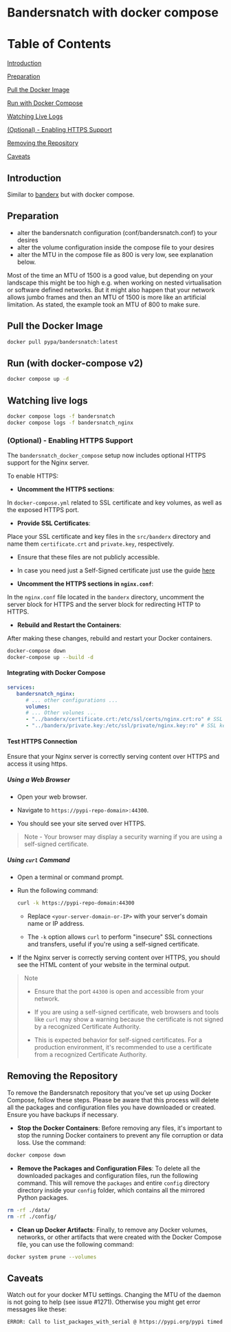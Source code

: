 # Bandersnatch with docker compose

# Table of Contents

[Introduction](#introduction)

[Preparation](#preparation)

[Pull the Docker Image](#pull-the-docker-image)

[Run with Docker Compose](#run-with-docker-compose-v2)

[Watching Live Logs](#watching-live-logs)

[(Optional) - Enabling HTTPS Support](#optional---enabling-https-support)

[Removing the Repository](#removing-the-repository)

[Caveats](#caveats)

## Introduction

Similar to [banderx](https://github.com/pypa/bandersnatch/tree/main/src/banderx) but with docker compose.

## Preparation

- alter the bandersnatch configuration (conf/bandersnatch.conf) to your desires
- alter the volume configuration inside the compose file to your desires
- alter the MTU in the compose file as 800 is very low, see explanation below.

Most of the time an MTU of 1500 is a good value, but depending on your landscape
this might be too high e.g. when working on nested virtualisation or software
defined networks. But it might also happen that your network allows jumbo frames
and then an MTU of 1500 is more like an artificial limitation. As stated, the
example took an MTU of 800 to make sure.

## Pull the Docker Image

```bash
docker pull pypa/bandersnatch:latest
```

## Run (with docker-compose v2)

```bash
docker compose up -d
```

## Watching live logs

```bash
docker compose logs -f bandersnatch
docker compose logs -f bandersnatch_nginx
```

### (Optional) - Enabling HTTPS Support

The `bandersnatch_docker_compose` setup now includes optional HTTPS support for the Nginx server.

To enable HTTPS:

- **Uncomment the HTTPS sections**:

In `docker-compose.yml` related to SSL certificate and key volumes, as well as the exposed HTTPS port.

- **Provide SSL Certificates**:

Place your SSL certificate and key files in the `src/banderx` directory and name them `certificate.crt` and `private.key`, respectively.

- Ensure that these files are not publicly accessible.

- In case you need just a Self-Signed certificate just use the guide [here](https://github.com/pypa/bandersnatch/blob/main/src/banderx/README.md)

- **Uncomment the HTTPS sections in `nginx.conf`**:

In the `nginx.conf` file located in the `banderx` directory, uncomment the server block for HTTPS and the server block for redirecting HTTP to HTTPS.

- **Rebuild and Restart the Containers**:

After making these changes, rebuild and restart your Docker containers.

```bash
docker-compose down
docker-compose up --build -d
```

#### Integrating with Docker Compose

```yaml
services:
   bandersnatch_nginx:
      # ... other configurations ...
      volumes:
      # ... Other volunes ...
      - "../banderx/certificate.crt:/etc/ssl/certs/nginx.crt:ro" # SSL certificate
      - "../banderx/private.key:/etc/ssl/private/nginx.key:ro" # SSL key
```

#### Test HTTPS Connection

Ensure that your Nginx server is correctly serving content over HTTPS and access it using https.

##### Using a Web Browser

- Open your web browser.

- Navigate to `https://pypi-repo-domain>:44300`.

- You should see your site served over HTTPS.

> Note - Your browser may display a security warning if you are using a self-signed certificate.

##### Using `curl` Command

- Open a terminal or command prompt.

- Run the following command:

  ```bash
  curl -k https://pypi-repo-domain:44300
  ```

  - Replace `<your-server-domain-or-IP>` with your server's domain name or IP address.

  - The `-k` option allows `curl` to perform "insecure" SSL connections and transfers, useful if you're using a self-signed certificate.

- If the Nginx server is correctly serving content over HTTPS, you should see the HTML content of your website in the terminal output.

> Note
>
> - Ensure that the port `44300` is open and accessible from your network.
>
> - If you are using a self-signed certificate, web browsers and tools like `curl` may show a warning because the certificate is not signed by a recognized Certificate Authority.
>
> - This is expected behavior for self-signed certificates. For a production environment, it's recommended to use a certificate from a recognized Certificate Authority.

## Removing the Repository

To remove the Bandersnatch repository that you've set up using Docker Compose, follow these steps. Please be aware that this process will delete all the packages and configuration files you have downloaded or created. Ensure you have backups if necessary.

- **Stop the Docker Containers**: Before removing any files, it's important to stop the running Docker containers to prevent any file corruption or data loss. Use the command:

```bash
docker compose down
```

- **Remove the Packages and Configuration Files**: To delete all the downloaded packages and configuration files, run the following command. This will remove the `packages` and entire `config` directory directory inside your `config` folder, which contains all the mirrored Python packages.

```bash
rm -rf ./data/
rm -rf ./config/
```

- **Clean up Docker Artifacts**: Finally, to remove any Docker volumes, networks, or other artifacts that were created with the Docker Compose file, you can use the following command:

```bash
docker system prune --volumes
```

## Caveats

Watch out for your docker MTU settings. Changing the MTU of the daemon is not going to help (see issue #1271).
Otherwise you might get error messages like these:

```bash
ERROR: Call to list_packages_with_serial @ https://pypi.org/pypi timed out: Connection timeout to host https://pypi.org/pypi (master.py:218)
```
